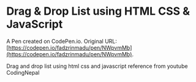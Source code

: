 # Drag & Drop List using HTML CSS & JavaScript

A Pen created on CodePen.io. Original URL: [https://codepen.io/fadzrinmadu/pen/NWpvmMb](https://codepen.io/fadzrinmadu/pen/NWpvmMb).

Drag and drop list using html css and javascript reference from youtube CodingNepal